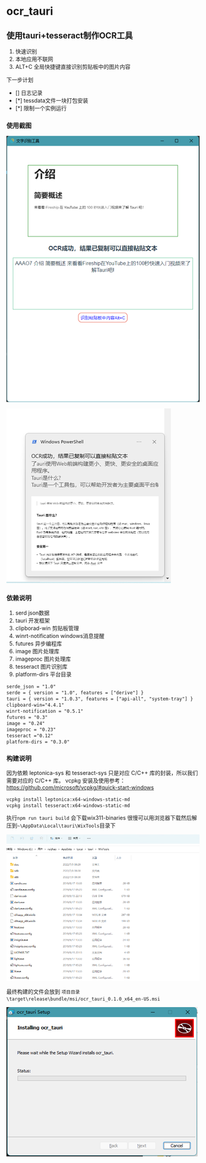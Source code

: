 # ocr_tauri

## 使用tauri+tesseract制作OCR工具

1. 快速识别
2. 本地应用不联网
3. ALT+C 全局快捷键直接识别剪贴板中的图片内容

下一步计划

- [] 日志记录
- [*] tessdata文件一块打包安装
- [*] 限制一个实例运行

### 使用截图


![使用截图](使用截图.png)


![消息截图](消息截图.png)


### 依赖说明

1. serd json数据
2. tauri 开发框架
3. clipborad-win 剪贴板管理
4. winrt-notification windows消息提醒
5. futures 异步编程库
6. image 图片处理库
7. imageproc 图片处理库
8. tesseract 图片识别库
9. platform-dirs 平台目录 

```
serde_json = "1.0"
serde = { version = "1.0", features = ["derive"] }
tauri = { version = "1.0.3", features = ["api-all", "system-tray"] }
clipboard-win="4.4.1"
winrt-notification = "0.5.1"
futures = "0.3"
image = "0.24"
imageproc = "0.23"
tesseract ="0.12"
platform-dirs = "0.3.0"
```


### 构建说明

因为依赖 leptonica-sys 和 tesseract-sys 只是对应 C/C++ 库的封装，所以我们需要对应的 C/C++ 库。
vcpkg 安装及使用参考：https://github.com/microsoft/vcpkg/#quick-start-windows

```
vcpkg install leptonica:x64-windows-static-md
vcpkg install tesseract:x64-windows-static-md
```

执行`npm run tauri build` 会下载wix311-binaries 很慢可以用浏览器下载然后解压到`~\AppData\Local\tauri\WixTools`目录下

![wix解压位置截图](wix.png)

最终构建的文件会放到 `项目目录\target\release\bundle/msi/ocr_tauri_0.1.0_x64_en-US.msi` 

![安装截图](install.png)
